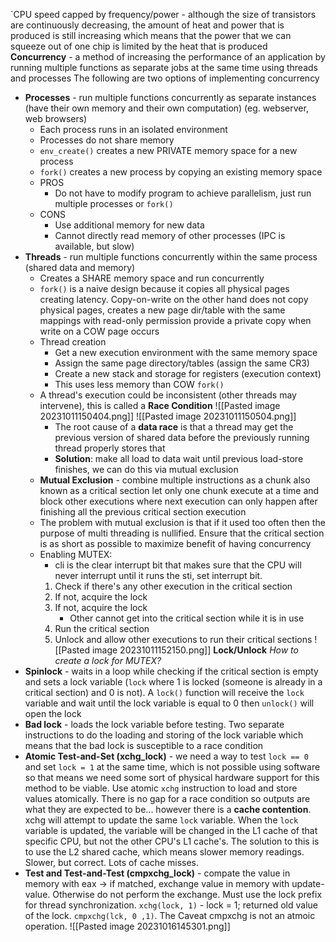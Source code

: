 `CPU speed capped by frequency/power - although the size of transistors are continuously decreasing, the amount of heat and power that is produced is still increasing which means that the power that we can squeeze out of one chip is limited by the heat that is produced
**Concurrency** - a method of increasing the performance of an application by running multiple functions as separate jobs at the same time using threads and processes
The following are two options of implementing concurrency
- **Processes** - run multiple functions concurrently as separate instances (have their own memory and their own computation) (eg. webserver, web browsers)
	- Each process runs in an isolated environment
	- Processes do not share memory
	- `env_create()` creates a new PRIVATE memory space for a new process
	- `fork()` creates a new process by copying an existing memory space
	- PROS
		- Do not have to modify program to achieve parallelism, just run multiple processes or `fork()`
	- CONS
		- Use additional memory for new data
		- Cannot directly read memory of other processes (IPC is available, but slow)
- **Threads** - run multiple functions concurrently within the same process (shared data and memory)
	- Creates a SHARE memory space and run concurrently
	- `fork()` is a naive design because it copies all physical pages creating latency. Copy-on-write on the other hand does not copy physical pages, creates a new page dir/table with the same mappings with read-only permission provide a private copy when write on a COW page occurs
	- Thread creation
		- Get a new execution environment with the same memory space
		- Assign the same page directory/tables (assign the same CR3)
		- Create a new stack and storage for registers (execution context)
		- This uses less memory than COW `fork()`
	- A thread's execution could be inconsistent (other threads may intervene), this is called a **Race Condition**
		![[Pasted image 20231011150404.png]]
		![[Pasted image 20231011150504.png]]
		- The root cause of a **data race** is that a thread may get the previous version of shared data before the previously running thread properly stores that
		- **Solution**: make all load to data wait until previous load-store finishes, we can do this via mutual exclusion
	- **Mutual Exclusion** - combine multiple instructions as a chunk also known as a critical section let only one chunk execute at a time and block other executions where next execution can only happen after finishing all the previous critical section execution
	- The problem with mutual exclusion is that if it used too often then the purpose of multi threading is nullified. Ensure that the critical section is as short as possible to maximize benefit of having concurrency
	- Enabling MUTEX:
		- cli is the clear interrupt bit that makes sure that the CPU will never interrupt until it runs the sti, set interrupt bit.
		1. Check if there's any other execution in the critical section
		2. If not, acquire the lock
		3. If not, acquire the lock
			- Other cannot get into the critical section while it is in use
		4. Run the critical section
		5. Unlock and allow other executions to run their critical sections
		![[Pasted image 20231011152150.png]]
**Lock/Unlock**
*How to create a lock for MUTEX?*
- **Spinlock** - waits in a loop while checking if the critical section is empty and sets a lock variable (`lock` where 1 is locked (someone is already in a critical section) and 0 is not). A `lock()` function will receive the `lock` variable and wait until the lock variable is equal to 0 then `unlock()` will open the lock
- **Bad lock** - loads the lock variable before testing. Two separate instructions to do the loading and storing of the lock variable which means that the bad lock is susceptible to a race condition
- **Atomic Test-and-Set (xchg_lock)** - we need a way to test `lock == 0` and set `lock = 1` at the same time, which is not possible using software so that means we need some sort of physical hardware support for this method to be viable. Use atomic `xchg` instruction to load and store values atomically. There is no gap for a race condition so outputs are what they are expected to be... however there is a **cache contention**. xchg will attempt to update the same `lock` variable. When the `lock` variable is updated, the variable will be changed in the L1 cache of that specific CPU, but not the other CPU's L1 cache's. The solution to this is to use the L2 shared cache, which means slower memory readings. Slower, but correct. Lots of cache misses.
- **Test and Test-and-Test (cmpxchg_lock)** - compate the value in memory with eax -> if matched, exchange value in memory with update-value. Otherwise do not perform the exchange. Must use the lock prefix for thread synchronization. `xchg(lock, 1)` - lock = 1; returned old value of the lock. `cmpxchg(lck, 0 ,1)`. The Caveat cmpxchg is not an atmoic operation.
	![[Pasted image 20231016145301.png]]